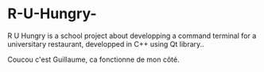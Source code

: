 # R-U-Hungry-
R U Hungry is a school project about developping a command terminal for a universitary restaurant, developped in C++ using Qt library..

Coucou c'est Guillaume, ca fonctionne de mon côté.
